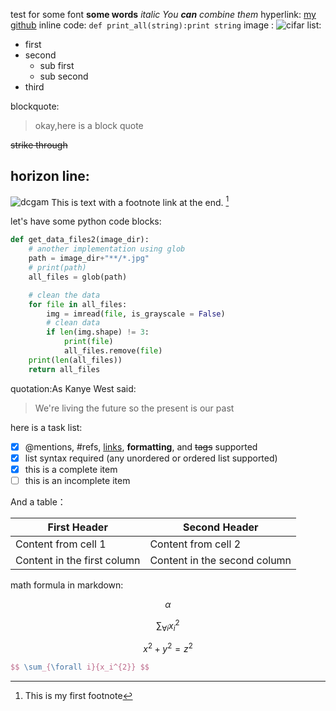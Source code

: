 test for some font **some words** *italic*
*You **can** combine them*
hyperlink: [my github](https://github.com/yzwxx)
inline code: 
`def print_all(string):print string`
image :
![cifar](https://github.com/zsdonghao/tl-book/blob/master/images/cifar-10.jpg?raw=true)
list:
- first
- second
  - sub first
  - sub second
- third

blockquote:
> okay,here is a block quote

~~strike through~~


horizon line:
-------

![dcgam](https://www.dropbox.com/s/73ualze5ebl209b/train_19_0003.png?raw=true)
This is text with a footnote link at the end. [^1]
[^1]: This is my first footnote

let's have some python code blocks:
```python
def get_data_files2(image_dir):
	# another implementation using glob
	path = image_dir+"**/*.jpg"
	# print(path)
	all_files = glob(path)

	# clean the data 
	for file in all_files:
		img = imread(file, is_grayscale = False)
		# clean data
		if len(img.shape) != 3:
			print(file)
			all_files.remove(file)
	print(len(all_files))
	return all_files
```
quotation:As Kanye West said:

> We're living the future so
> the present is our past

here is a task list:
- [x] @mentions, #refs, [links](), **formatting**, and <del>tags</del> supported
- [x] list syntax required (any unordered or ordered list supported)
- [x] this is a complete item
- [ ] this is an incomplete item

And a table：

First Header | Second Header
------------ | -------------
Content from cell 1 | Content from cell 2
Content in the first column | Content in the second column

math formula in markdown:

$$\alpha$$

$$ \sum_{\forall i}{x_i^{2}} $$

$$ x^{2} + y^{2} = z^{2} $$

```tex
$$ \sum_{\forall i}{x_i^{2}} $$
```
